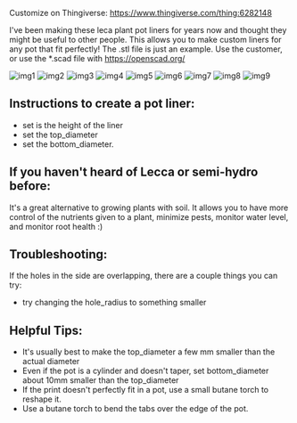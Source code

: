 Customize on Thingiverse: https://www.thingiverse.com/thing:6282148

I've been making these leca plant pot liners for years now and thought they might be useful to other people. This allows you to make custom liners for any pot that fit perfectly!
The .stl file is just an example. Use the customer, or use the *.scad file with https://openscad.org/

![img1](https://github.com/dannykmack/leca_liner_openscad/blob/main/IMG_2948.jpg?raw=true)
![img2](https://github.com/dannykmack/leca_liner_openscad/blob/main/IMG_2949.jpg?raw=true)
![img3](https://github.com/dannykmack/leca_liner_openscad/blob/main/IMG_2950.jpg?raw=true)
![img4](https://github.com/dannykmack/leca_liner_openscad/blob/main/IMG_2951.jpg?raw=true)
![img5](https://github.com/dannykmack/leca_liner_openscad/blob/main/IMG_2952.jpg?raw=true)
![img6](https://github.com/dannykmack/leca_liner_openscad/blob/main/IMG_2953.jpg?raw=true)
![img7](https://github.com/dannykmack/leca_liner_openscad/blob/main/IMG_2954.jpg?raw=true)
![img8](https://github.com/dannykmack/leca_liner_openscad/blob/main/IMG_2955.jpg?raw=true)
![img9](https://github.com/dannykmack/leca_liner_openscad/blob/main/IMG_2956.jpg?raw=true)

## Instructions to create a pot liner:
 - set is the height of the liner
 - set the top_diameter
 - set the bottom_diameter.


## If you haven't heard of Lecca or semi-hydro before:
It's a great alternative to growing plants with soil. It allows you to have more control of the nutrients given to a plant, minimize pests, monitor water level, and monitor root health :)


## Troubleshooting:
If the holes in the side are overlapping, there are a couple things you can try:
 - try changing the hole_radius to something smaller


## Helpful Tips:
 - It's usually best to make the top_diameter a few mm smaller than the actual diameter
 - Even if the pot is a cylinder and doesn't taper, set bottom_diameter about 10mm smaller than the top_diameter
 - If the print doesn't perfectly fit in a pot, use a small butane torch to reshape it.
 - Use a butane torch to bend the tabs over the edge of the pot.
